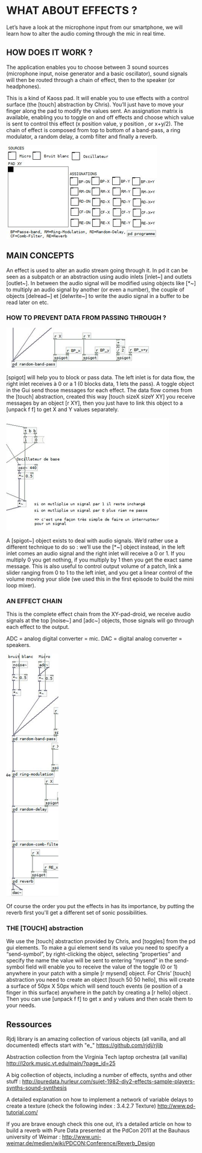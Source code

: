 # WHAT ABOUT EFFECTS ?
Let’s have a look at the microphone input from our smartphone, we will learn how to alter the audio coming through the mic in real time.

## HOW DOES IT WORK ?
The application enables you to choose between 3 sound sources (microphone input, noise generator and a basic oscillator), sound signals will then be routed through a chain of effect, then to the speaker (or headphones).

This is a kind of Kaoss pad. It will enable you to use effects with a control surface (the [touch] abstraction by Chris). You’ll just have to move your finger along the pad to modify the values sent. An assignation matrix is available, enabling you to toggle on and off effects and choose which value is sent to control this effect (x position value, y position , or x+y/2). The chain of effect is composed from top to bottom of a band-pass, a ring modulator, a random delay, a comb filter and finally a reverb.

![Main Window of the XY_pad_droid patch](../assets/tuto2-1.png)


## MAIN CONCEPTS 

An effect is used to alter an audio stream going through it. In pd it can be seen as a subpatch or an abstraction using audio inlets [inlet~] and outlets [outlet~]. In between the audio signal will be modified using objects like [*~] to multiply an audio signal by another (or even a number), the couple of objects [delread~] et [delwrite~] to write the audio signal in a buffer to be read later on etc. 

### HOW TO PREVENT DATA FROM PASSING THROUGH ?

![spigot use](../assets/tuto2-2.png)

[spigot] will help you to block or pass data. The left inlet is for data flow, the right inlet receives à 0 or a 1 (0 blocks data, 1 lets the pass). A toggle object in the Gui send those messages for each effect. The data flow comes from the [touch] abstraction, created this way [touch sizeX sizeY XY] you receive messages by an object [r XY], then you just have to link this object to a [unpack f f] to get X and Y values separately.

![spigot use](../assets/tuto2-3.png)

A [spigot~] object exists to deal with audio signals. We’d rather use a different technique to do so : we’ll use the [*~] object instead, in the left inlet comes an audio signal and the right inlet will receive a 0 or 1. If you multiply 0 you get nothing, if you multiply by 1 then you get the exact same message. This is also useful to control output volume of a patch, link a slider ranging from 0 to 1 to the left inlet, and you get a linear control of the volume moving your slide (we used this in the first episode to build the mini loop mixer).


### AN EFFECT CHAIN

This is the complete effect chain from the XY-pad-droid, we receive audio signals at the top [noise~] and [adc~] objects, those signals will go through each effect to the output.

ADC = analog digital converter = mic.
DAC = digital analog converter = speakers.

![how to implement an effect chain](../assets/tuto2-4.png)

Of course the order you put the effects in has its importance, by putting the reverb first you'll get a different set of sonic possibilities.


### THE [TOUCH] abstraction

We use the [touch] abstraction provided by Chris, and [toggles] from the pd gui elements. To make a gui element send its value you need to specify a “send-symbol”, by right-clicking the object, selecting “properties” and specify the name the value will be sent to entering “mysend” in the send-symbol field will enable you to receive the value of the toggle (0 or 1) anywhere in your patch with a simple [r mysend] object. For Chris’ [touch] abstraction you need to create an object [touch 50 50 hello], this will create a surface of 50px X 50px which will send touch events (ie position of a finger in this surface) anywhere in the patch by creating a [r hello] object . Then you can use [unpack f f] to get x and y values and then scale them to your needs.

## Ressources

Rjdj library is an amazing collection of various objects (all vanilla, and all documented) effects start with "e_"
https://github.com/rjdj/rjlib

Abstraction collection from the Virginia Tech laptop orchestra (all vanilla)
http://l2ork.music.vt.edu/main/?page_id=25

A big collection of objects, including a number of effects, synths and other stuff :
http://puredata.hurleur.com/sujet-1982-diy2-effects-sample-players-synths-sound-synthesis

A detailed explanation on how to implement a network of variable delays to create a texture (check the following index : 3.4.2.7 Texture)
http://www.pd-tutorial.com/

If you are brave enough check this one out, it’s a detailed article on how to build a reverb with Pure Data presented at the PdCon 2011 at the Bauhaus university of Weimar :
http://www.uni-weimar.de/medien/wiki/PDCON:Conference/Reverb_Design




